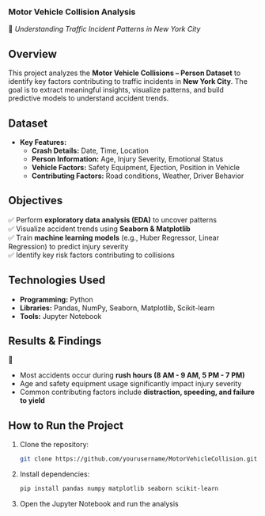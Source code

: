 
### **Motor Vehicle Collision Analysis**  
📍 *Understanding Traffic Incident Patterns in New York City*  

## **Overview**  
This project analyzes the **Motor Vehicle Collisions – Person Dataset** to identify key factors contributing to traffic incidents in **New York City**. The goal is to extract meaningful insights, visualize patterns, and build predictive models to understand accident trends.  

## **Dataset**   
- **Key Features:**  
  - **Crash Details:** Date, Time, Location  
  - **Person Information:** Age, Injury Severity, Emotional Status  
  - **Vehicle Factors:** Safety Equipment, Ejection, Position in Vehicle  
  - **Contributing Factors:** Road conditions, Weather, Driver Behavior  

## **Objectives**  
✅ Perform **exploratory data analysis (EDA)** to uncover patterns  
✅ Visualize accident trends using **Seaborn & Matplotlib**  
✅ Train **machine learning models** (e.g., Huber Regressor, Linear Regression) to predict injury severity  
✅ Identify key risk factors contributing to collisions  

## **Technologies Used**  
- **Programming:** Python  
- **Libraries:** Pandas, NumPy, Seaborn, Matplotlib, Scikit-learn  
- **Tools:** Jupyter Notebook 

## **Results & Findings**  
📌 
- Most accidents occur during **rush hours (8 AM - 9 AM, 5 PM - 7 PM)**  
- Age and safety equipment usage significantly impact injury severity  
- Common contributing factors include **distraction, speeding, and failure to yield**  

## **How to Run the Project**  
1. Clone the repository:  
   ```bash
   git clone https://github.com/yourusername/MotorVehicleCollision.git
   ```  
2. Install dependencies:  
   ```bash
   pip install pandas numpy matplotlib seaborn scikit-learn
   ```  
3. Open the Jupyter Notebook and run the analysis  


